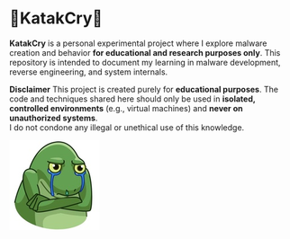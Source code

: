 # 🐸KatakCry🐸 

**KatakCry** is a personal experimental project where I explore malware creation and behavior **for educational and research purposes only**. This repository is intended to document my learning in malware development, reverse engineering, and system internals.

**Disclaimer**
This project is created purely for **educational purposes**. The code and techniques shared here should only be used in **isolated, controlled environments** (e.g., virtual machines) and **never on unauthorized systems**.  
I do not condone any illegal or unethical use of this knowledge.

![KatakCry](KatakCry.jpg)
